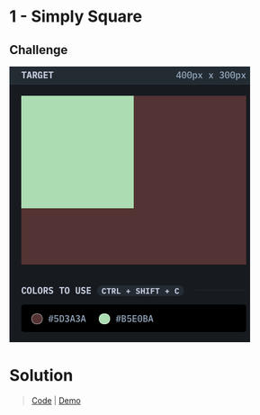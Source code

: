 # 1 - Simply Square

## Challenge
![Simply Square](./simply-square.png)

# Solution
> [Code](https://github.com/npranto/cssbattle/tree/main/battle-1/simply-square/index.html) |
> [Demo](https://npranto.github.io/cssbattle/battle-1/simply-square/)
